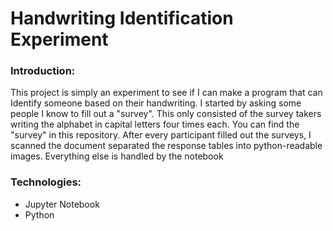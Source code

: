 # Handwriting Identification Experiment
### Introduction:
This project is simply an experiment to see if I can make a program that can Identify someone based on their handwriting. I started by asking some people I know to fill out a "survey". This only consisted of the survey takers writing the alphabet in capital letters four times each. You can find the "survey" in this repository. After every participant filled out the surveys, I scanned the document separated the response tables into python-readable images. Everything else is handled by the notebook

### Technologies:
* Jupyter Notebook
* Python


